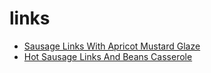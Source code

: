# links

 * [Sausage Links With Apricot Mustard Glaze](../../index/s/sausage-links-with-apricot-mustard-glaze-105979.json)
 * [Hot Sausage Links And Beans Casserole](../../index/h/hot-sausage-links-and-beans-casserole.json)
